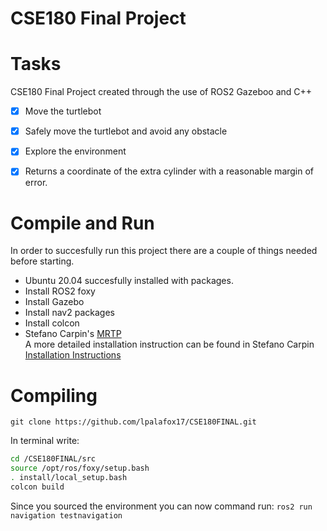 CSE180 Final Project
=======
# Tasks
CSE180 Final Project created through the use of ROS2 Gazeboo and C++
- [x]  Move the turtlebot
- [x]  Safely move the turtlebot and avoid any obstacle
- [x]  Explore the environment
- [x]  Returns a coordinate of the extra cylinder with a reasonable margin of error.


# Compile and Run
In order to succesfully run this project there are a couple of things needed before starting. 
- Ubuntu 20.04 succesfully installed with packages.
- Install ROS2 foxy
- Install Gazebo
- Install nav2 packages
- Install colcon 
- Stefano Carpin's [MRTP](https://github.com/stefanocarpin/MRTP)<br/>
A more detailed installation instruction can be found in Stefano Carpin [Installation Instructions](https://github.com/stefanocarpin/MRTP/wiki/Installation-Intructions)

# Compiling 
`git clone https://github.com/lpalafox17/CSE180FINAL.git`  

In terminal write:
```bash
cd /CSE180FINAL/src
source /opt/ros/foxy/setup.bash
. install/local_setup.bash
colcon build
```
Since you sourced the environment you can now command run:
`ros2 run navigation testnavigation`  


